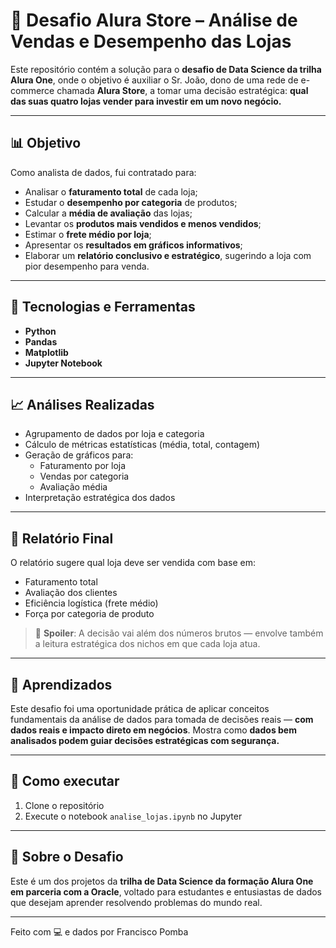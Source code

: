 # 🛒 Desafio Alura Store – Análise de Vendas e Desempenho das Lojas

Este repositório contém a solução para o **desafio de Data Science da trilha Alura One**, onde o objetivo é auxiliar o Sr. João, dono de uma rede de e-commerce chamada **Alura Store**, a tomar uma decisão estratégica: **qual das suas quatro lojas vender para investir em um novo negócio.**

---

## 📊 Objetivo

Como analista de dados, fui contratado para:

- Analisar o **faturamento total** de cada loja;
- Estudar o **desempenho por categoria** de produtos;
- Calcular a **média de avaliação** das lojas;
- Levantar os **produtos mais vendidos e menos vendidos**;
- Estimar o **frete médio por loja**;
- Apresentar os **resultados em gráficos informativos**;
- Elaborar um **relatório conclusivo e estratégico**, sugerindo a loja com pior desempenho para venda.

---

## 🧰 Tecnologias e Ferramentas

- **Python**
- **Pandas**
- **Matplotlib**
- **Jupyter Notebook**

---

## 📈 Análises Realizadas

- Agrupamento de dados por loja e categoria
- Cálculo de métricas estatísticas (média, total, contagem)
- Geração de gráficos para:
  - Faturamento por loja
  - Vendas por categoria
  - Avaliação média
- Interpretação estratégica dos dados

---

## 📄 Relatório Final

O relatório sugere qual loja deve ser vendida com base em:

- Faturamento total
- Avaliação dos clientes
- Eficiência logística (frete médio)
- Força por categoria de produto

> 📌 **Spoiler**: A decisão vai além dos números brutos — envolve também a leitura estratégica dos nichos em que cada loja atua.

---

## 🧠 Aprendizados

Este desafio foi uma oportunidade prática de aplicar conceitos fundamentais da análise de dados para tomada de decisões reais — **com dados reais e impacto direto em negócios**. Mostra como **dados bem analisados podem guiar decisões estratégicas com segurança.**

---

## 🚀 Como executar

1. Clone o repositório
2. Execute o notebook `analise_lojas.ipynb` no Jupyter

---

## 📌 Sobre o Desafio

Este é um dos projetos da **trilha de Data Science da formação Alura One em parceria com a Oracle**, voltado para estudantes e entusiastas de dados que desejam aprender resolvendo problemas do mundo real.

---

Feito com 💻 e dados por Francisco Pomba
